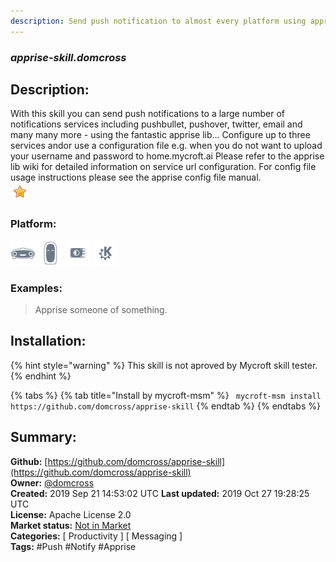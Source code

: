 ```yaml
---
description: Send push notification to almost every platform using apprise lib
---
```


### _apprise-skill.domcross_  
## Description:  
With this skill you can send push notifications to a large number of notifications services including pushbullet, pushover, twitter, email and many many more - using the fantastic apprise lib...
Configure up to three services andor use a configuration file e.g. when you do not want to upload your username and password to home.mycroft.ai
Please refer to the apprise lib wiki for detailed information on service url configuration.
For config file usage instructions please see the apprise config file manual.  
![](../.gitbook/assets/star.png)  
  
### Platform:  
 ![Mark I](../.gitbook/assets/mark-1-icon.png)  ![Mark II](../.gitbook/assets/mark-2-icon.png)  ![Picroft](../.gitbook/assets/picroft-icon.png)  ![plasmoid](../.gitbook/assets/kde.png)   
### Examples:  
> Apprise someone of something.  
  
## Installation:  
{% hint style="warning" %}
This skill is not aproved by Mycroft skill tester.
{% endhint %}
    
{% tabs %}
{% tab title="Install by mycroft-msm" %}
``` mycroft-msm install https://github.com/domcross/apprise-skill```
{% endtab %}
  {% endtabs %}
    
## Summary:  
**Github:** [https://github.com/domcross/apprise-skill](https://github.com/domcross/apprise-skill)  
**Owner:** [@domcross](https://github.com/domcross)  
**Created:** 2019 Sep 21 14:53:02 UTC  **Last updated:** 2019 Oct 27 19:28:25 UTC  
**License:** Apache License 2.0  
**Market status:** [Not in Market](https://market.mycroft.ai/skill/)  
**Categories:** [ Productivity ] [ Messaging ]   
**Tags:** \#Push \#Notify \#Apprise   
